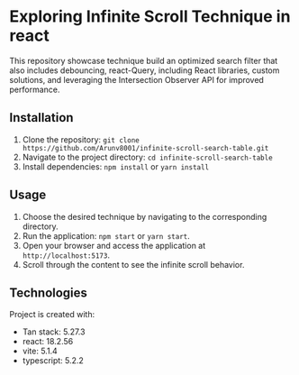 # Exploring Infinite Scroll Technique in react

This repository showcase technique build an optimized search filter that also includes debouncing, react-Query, including React libraries, custom solutions, and leveraging the Intersection Observer API for improved performance.

## Installation

1. Clone the repository: `git clone https://github.com/Arunv8001/infinite-scroll-search-table.git`
2. Navigate to the project directory: `cd infinite-scroll-search-table`
3. Install dependencies: `npm install` or `yarn install`

## Usage

1. Choose the desired technique by navigating to the corresponding directory.
2. Run the application: `npm start` or `yarn start`.
3. Open your browser and access the application at `http://localhost:5173`.
4. Scroll through the content to see the infinite scroll behavior.

## Technologies
Project is created with:
* Tan stack: 5.27.3
* react: 18.2.56
* vite: 5.1.4
* typescript: 5.2.2